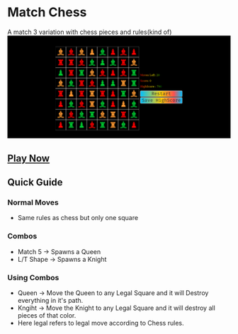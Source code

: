 # Match Chess

A match 3 variation with chess pieces and rules(kind of)
![screenshot](./screenshots/screenshot.png)

## [Play Now](https://lunatichacker.github.io/match-chess/)

## Quick Guide
### Normal Moves
* Same rules as chess but only one square
### Combos
* Match 5 -> Spawns a Queen <br>
* L/T Shape -> Spawns a Knight
### Using Combos
* Queen -> Move the Queen to any Legal Square and it will Destroy everything in it's path.<br>
* Kngiht -> Move the Knight to any Legal Square and it will destroy all pieces of that color.<br>
* Here legal refers to legal move according to Chess rules. 
